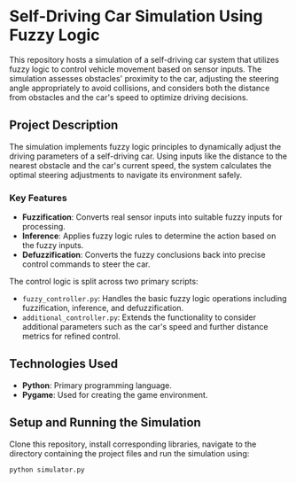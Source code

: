 # Self-Driving Car Simulation Using Fuzzy Logic

This repository hosts a simulation of a self-driving car system that utilizes fuzzy logic to control vehicle movement based on sensor inputs. The simulation assesses obstacles' proximity to the car, adjusting the steering angle appropriately to avoid collisions, and considers both the distance from obstacles and the car's speed to optimize driving decisions.

## Project Description

The simulation implements fuzzy logic principles to dynamically adjust the driving parameters of a self-driving car. Using inputs like the distance to the nearest obstacle and the car's current speed, the system calculates the optimal steering adjustments to navigate its environment safely.

### Key Features

- **Fuzzification**: Converts real sensor inputs into suitable fuzzy inputs for processing.
- **Inference**: Applies fuzzy logic rules to determine the action based on the fuzzy inputs.
- **Defuzzification**: Converts the fuzzy conclusions back into precise control commands to steer the car.

The control logic is split across two primary scripts:
- `fuzzy_controller.py`: Handles the basic fuzzy logic operations including fuzzification, inference, and defuzzification.
- `additional_controller.py`: Extends the functionality to consider additional parameters such as the car's speed and further distance metrics for refined control.

## Technologies Used

- **Python**: Primary programming language.
- **Pygame**: Used for creating the game environment.

## Setup and Running the Simulation

Clone this repository, install corresponding libraries, navigate to the directory containing the project files and run the simulation using:

```bash
python simulator.py
